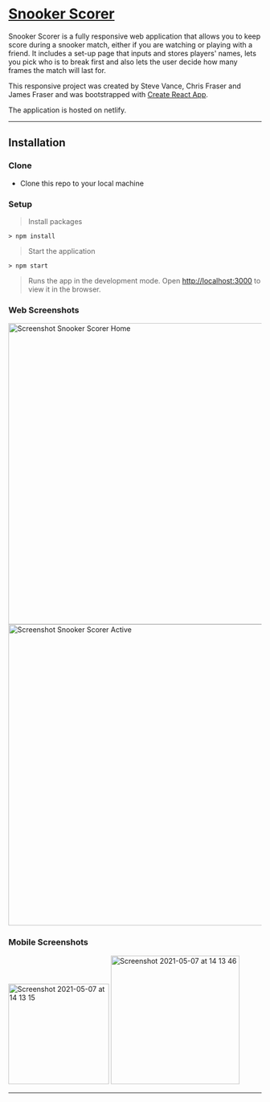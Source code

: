 # [Snooker Scorer](https://snooker-scorer-app.netlify.app/)

Snooker Scorer is a fully responsive web application that allows you to keep score during a snooker match, either if you are watching or playing with a friend. It includes a set-up page that inputs and stores players' names, lets you pick who is to break first and also lets the user decide how many frames the match will last for.

This responsive project was created by Steve Vance, Chris Fraser and James Fraser and was bootstrapped with [Create React App](https://github.com/facebook/create-react-app). 

The application is hosted on netlify.

---

## Installation

### Clone

- Clone this repo to your local machine 

### Setup

> Install packages

```shell
> npm install
```

> Start the application

```shell
> npm start
```

> Runs the app in the development mode. Open [http://localhost:3000](http://localhost:3000) to view it in the browser.


### Web Screenshots

<img width="600" alt="Screenshot Snooker Scorer Home" src="https://user-images.githubusercontent.com/56826534/117454078-a15ca000-af3d-11eb-9a3c-41c09e54f86f.png">

<img width="600" alt="Screenshot Snooker Scorer Active" src="https://user-images.githubusercontent.com/56826534/117454504-1fb94200-af3e-11eb-9e17-3e3d5f514305.png">

### Mobile Screenshots

<img width="200" alt="Screenshot 2021-05-07 at 14 13 15" src="https://user-images.githubusercontent.com/56826534/117454960-96563f80-af3e-11eb-999a-cd072256791a.png"> <img width="256" alt="Screenshot 2021-05-07 at 14 13 46" src="https://user-images.githubusercontent.com/56826534/117454992-9e15e400-af3e-11eb-8399-ec25a394a946.png">

---



